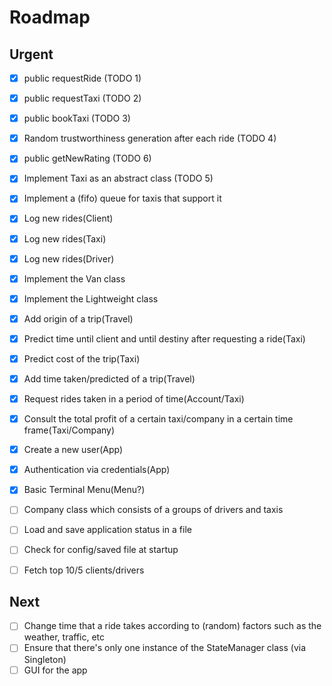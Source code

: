# Roadmap
## Urgent
- [x] public requestRide (TODO 1)
- [x] public requestTaxi (TODO 2)
- [x] public bookTaxi (TODO 3)
- [x] Random trustworthiness generation after each ride (TODO 4)
- [x] public getNewRating (TODO 6)
- [x] Implement Taxi as an abstract class (TODO 5)
- [x] Implement a (fifo) queue for taxis that support it
- [x] Log new rides(Client)
- [x] Log new rides(Taxi)
- [x] Log new rides(Driver)
- [x] Implement the Van class
- [x] Implement the Lightweight class
- [x] Add origin of a trip(Travel)
- [x] Predict time until client and until destiny after requesting a ride(Taxi)
- [x] Predict cost of the trip(Taxi)
- [x] Add time taken/predicted of a trip(Travel)
- [x] Request rides taken in a period of time(Account/Taxi)
- [x] Consult the total profit of a certain taxi/company in a certain time frame(Taxi/Company)
- [x] Create a new user(App)
- [x] Authentication via credentials(App)
- [x] Basic Terminal Menu(Menu?)
- [ ] Company class which consists of a groups of drivers and taxis
- [ ] Load and save application status in a file
- [ ] Check for config/saved file at startup
- [ ] Fetch top 10/5 clients/drivers


## Next
- [ ] Change time that a ride takes according to (random) factors such as the weather, traffic, etc
- [ ] Ensure that there's only one instance of the StateManager class (via Singleton)
- [ ] GUI for the app
